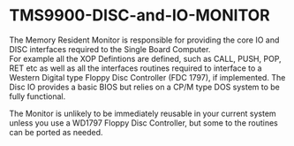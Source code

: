 # TMS9900-DISC-and-IO-MONITOR

The Memory Resident Monitor is responsible for providing the core IO and DISC interfaces required to the Single Board Computer.   
For example all the XOP Defintions are defined, such as CALL, PUSH, POP, RET etc as well as all the interfaces routines required
to interface to a Western Digital type Floppy Disc Controller (FDC 1797), if implemented.   The Disc IO provides a basic BIOS but relies on a
CP/M type DOS system to be fully functional. 

The Monitor is unlikely to be immediately reusable in your current system unless you use a WD1797 Floppy Disc Controller, but some to the routines can be ported as needed.
